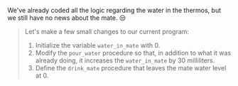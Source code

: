 We've already coded all the logic regarding the water in the thermos, but we still have no news about the mate. :unamused:

> Let's make a few small changes to our current program:
>
>  1. Initialize the variable `water_in_mate` with 0.
>  2. Modify the `pour_water` procedure so that, in addition to what it was already doing, it increases the `water_in_mate` by 30 milliliters.
>  3. Define the `drink_mate` procedure that leaves the mate water level at 0.
